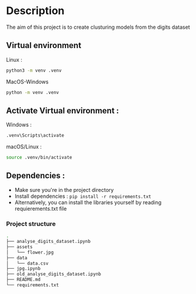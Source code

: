 # Description

The aim of this project is to create clusturing models from the digits dataset

## Virtual environment

Linux :
```bash
python3 -m venv .venv
```

MacOS-Windows
```bash
python -m venv .venv
```

## Activate Virtual environment :
Windows : 
```bash
.venv\Scripts\activate
```

macOS/Linux : 
```bash
source .venv/bin/activate
```

## Dependencies :

* Make sure you're in the project directory
* Install dependencies : `pip install -r requirements.txt`
* Alternatively, you can install the libraries yourself by reading requierements.txt file

### Project structure
```bash
.
├── analyse_digits_dataset.ipynb
├── assets
│   └── flower.jpg
├── data
│   └── data.csv
├── jpg.ipynb
├── old_analyse_digits_dataset.ipynb
├── README.md
└── requirements.txt

```

